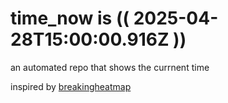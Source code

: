 # time_now is (( 2025-04-28T15:00:00.916Z ))

an automated repo that shows the currnent time

inspired by [breakingheatmap](https://github.com/breakingheatmap/breakingheatmap)